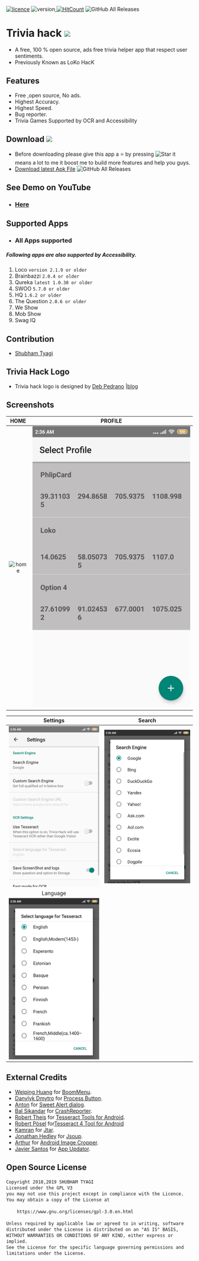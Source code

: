 [![licence](https://img.shields.io/badge/Licence-GPLv3-red.svg)](https://github.com/SubhamTyagi/loco-answers/blob/master/LICENSE) ![version](https://img.shields.io/badge/Version-2.3.0-green.svg)[ ![HitCount](http://hits.dwyl.io/SubhamTyagi/loco-answers.svg)](http://hits.dwyl.io/SubhamTyagi/loco-answers)  ![GitHub All Releases](https://img.shields.io/github/downloads/SubhamTyagi/loco-answers/total.svg?style=social)

# Trivia hack  <a target="_blank" href="https://paypal.me/shubhamtyagi1" title="Donate using PayPal"><img src="https://img.shields.io/badge/paypal-donate-yellow.svg" /></a>


* A free, 100 % open source, ads free trivia helper app that respect user sentiments.
*  Previously Known as LoKo HacK

## Features
* Free ,open source, No ads.
* Highest Accuracy.
* Highest Speed.
* Bug reporter.
* Trivia Games Supported by OCR and Accessibility 
## Download <a target="_blank" href="https://paypal.me/shubhamtyagi1" title="Donate using PayPal"><img src="https://img.shields.io/badge/paypal-donate-red.svg" /></a>

* Before downloading please give this app a :star: by pressing ![Star](/.github/assets/star.PNG) it means a lot to me it boost me to build more features and help you guys.
* [Download latest Apk File](https://github.com/SubhamTyagi/loco-answers/releases)  ![GitHub All Releases](https://img.shields.io/github/downloads/SubhamTyagi/loco-answers/total.svg?style=social)

## See Demo on YouTube
* ### [Here](https://youtu.be/H0LvFNW_svA)
## Supported Apps
- ### All Apps supported
##### Following apps are also supported by Accessibility.
1. Loco `version 2.1.9 or older`
2. Brainbazzi `2.0.4 or older`
3. Qureka `latest 1.0.30 or older`
4. SWOO `5.7.0 or older`
5. HQ `1.6.2 or older`
6. The Question `2.0.6 or older`
8. We Show
9. Mob Show
10. Swag IQ

## Contribution
* [Shubham Tyagi](https://subhamtyagi.github.io/) 

## Trivia Hack Logo
* Trivia hack logo is designed by [Deb Pedrano](https://github.com/debpedrano) |[blog](https://steemit.com/@debpedrano)

## Screenshots
| HOME | PROFILE |
|:-:|:-:|
| ![home](/.github/assets/home.jpng?raw=true "home") | ![profile](/.github/assets/profiles.png?raw=true "profile") |

| Settings |Search|
|:-:|:-:|
|![Settings](/.github/assets/settings.png?raw=true "Settings") | ![Search](/.github/assets/search.png?raw=true "Search")|
|Language|
| ![Language](/.github/assets/language.png?raw=true "Language")|

## External Credits

 - [Weiping Huang](https://nightonke.outlook.io) for [BoomMenu](https://github.com/Nightonke/BoomMenu).
 - [Danylyk Dmytro](https://dmytrodanylyk.com/) for  [Process Button](https://github.com/dmytrodanylyk/android-process-button).
 - [Anton]( https://vk.com/f0ris) for [Sweet Alert dialog](https://github.com/F0RIS/sweet-alert-dialog).
 - [Bal Sikandar](balsikandar.github.io) for [CrashReporter](https://github.com/MindorksOpenSource/CrashReporter).
 - [Robert Theis](http://www.rmtheis.com/) for [Tesseract Tools for Android](https://github.com/rmtheis/tess-two).
 - [Robert Pösel](https://github.com/Robyer) for[Tesseract 4 Tool for Android](https://github.com/adaptech-cz/Tesseract4Android)
 - [Kamran](http://kamranzafar.github.com/) for [Jtar](https://github.com/kamranzafar/jtar).
 - [Jonathan Hedley](http://jonathanhedley.com) for [Jsoup](https://jsoup.org/).
 - [Arthur](http://TheArtOfDev.com/) for [Android Image Cropper](https://github.com/ArthurHub/Android-Image-Cropper).
 - [Javier Santos](https://github.com/javiersantos) for [App Updator](https://github.com/javiersantos/AppUpdater/).


## Open Source License
    Copyright 2018,2019 SHUBHAM TYAGI
    Licensed under the GPL V3
    you may not use this project except in compliance with the Licence. You may obtain a copy of the License at
	
	    https://www.gnu.org/licenses/gpl-3.0.en.html
    
    Unless required by applicable law or agreed to in writing, software
    distributed under the License is distributed on an "AS IS" BASIS,
    WITHOUT WARRANTIES OR CONDITIONS OF ANY KIND, either express or implied.
    See the License for the specific language governing permissions and
    limitations under the License.

